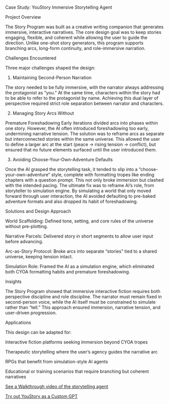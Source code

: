 Case Study: YouStory Immersive Storytelling Agent

Project Overview

The Story Program was built as a creative writing companion that generates immersive, interactive narratives. The core design goal was to keep stories engaging, flexible, and coherent while allowing the user to guide the direction. Unlike one-shot story generators, this program supports branching arcs, long-form continuity, and role-immersive narration.

Challenges Encountered

Three major challenges shaped the design:

1. Maintaining Second-Person Narration

The story needed to be fully immersive, with the narrator always addressing the protagonist as “you.” At the same time, characters within the story had to be able to refer to the protagonist by name. Achieving this dual layer of perspective required strict role separation between narrator and characters.

2. Managing Story Arcs Without

Premature Foreshadowing
Early iterations divided arcs into phases within one story. However, the AI often introduced foreshadowing too early, undermining narrative tension. The solution was to reframe arcs as separate but interconnected stories within the same universe. This allowed the user to define a larger arc at the start (peace → rising tension → conflict), but ensured that no future elements surfaced until the user introduced them.

3. Avoiding Choose-Your-Own-Adventure Defaults
   
Once the AI grasped the storytelling task, it tended to slip into a “choose-your-own-adventure” style, complete with formatting tropes like ending chapters with a question prompt. This not only broke immersion but clashed with the intended pacing. The ultimate fix was to reframe AI’s role, from storyteller to simulation engine. By simulating a world that only moved forward through user interaction, the AI avoided defaulting to pre-baked adventure formats and also dropped its habit of foreshadowing.

Solutions and Design Approach

World Scaffolding: Defined tone, setting, and core rules of the universe without pre-plotting.

Narrative Parcels: Delivered story in short segments to allow user input before advancing.

Arc-as-Story Protocol: Broke arcs into separate “stories” tied to a shared universe, keeping tension intact.

Simulation Role: Framed the AI as a simulation engine, which eliminated both CYOA formatting habits and premature foreshadowing.

Insights

The Story Program showed that immersive interactive fiction requires both perspective discipline and role discipline. The narrator must remain fixed in second-person voice, while the AI itself must be constrained to simulate rather than “tell.” This approach ensured immersion, narrative tension, and user-driven progression.

Applications

This design can be adapted for:

Interactive fiction platforms seeking immersion beyond CYOA tropes

Therapeutic storytelling where the user’s agency guides the narrative arc

RPGs that benefit from simulation-style AI agents

Educational or training scenarios that require branching but coherent narratives

[See a Walkthrough video of the storytelling agent](https://youtu.be/chKcoJ80emk?si=72srKiXVmCm2ujUl)

[Try out YouStory as a Custom GPT](https://chatgpt.com/g/g-67cf72ed67dc819197538d0aeb9507cf-youstory)
